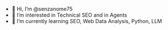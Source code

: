 - 👋 Hi, I’m @senzanome75
- 👀 I’m interested in Technical SEO and in Agents
- 🌱 I’m currently learning SEO, Web Data Analysis, Python, LLM

<!---
senzanome75/senzanome75 is a ✨ special ✨ repository because its `README.md` (this file) appears on your GitHub profile.
You can click the Preview link to take a look at your changes.
--->
